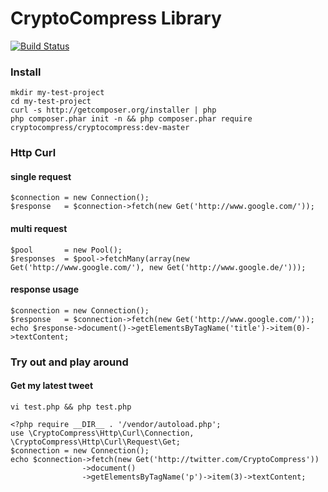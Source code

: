 # CryptoCompress Library

[![Build Status](https://secure.travis-ci.org/cryptocompress/CryptoCompress.png?branch=master)](http://travis-ci.org/cryptocompress/CryptoCompress)

### Install

    mkdir my-test-project
    cd my-test-project
    curl -s http://getcomposer.org/installer | php
    php composer.phar init -n && php composer.phar require cryptocompress/cryptocompress:dev-master
    
### Http Curl

#### single request
    $connection = new Connection();
    $response   = $connection->fetch(new Get('http://www.google.com/'));

#### multi request
    $pool       = new Pool();
    $responses  = $pool->fetchMany(array(new Get('http://www.google.com/'), new Get('http://www.google.de/')));
    
#### response usage
    $connection = new Connection();
    $response   = $connection->fetch(new Get('http://www.google.com/'));
    echo $response->document()->getElementsByTagName('title')->item(0)->textContent;

### Try out and play around

#### Get my latest tweet
``vi test.php && php test.php``

    <?php require __DIR__ . '/vendor/autoload.php';
    use \CryptoCompress\Http\Curl\Connection, \CryptoCompress\Http\Curl\Request\Get;
    $connection = new Connection();
    echo $connection->fetch(new Get('http://twitter.com/CryptoCompress'))
                    ->document()
                    ->getElementsByTagName('p')->item(3)->textContent;